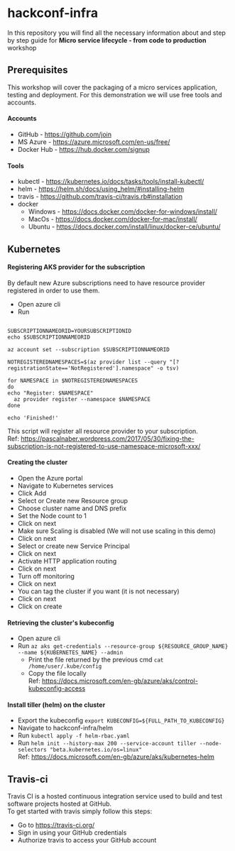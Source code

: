 # hackconf-infra

In this repository you will find all the necessary information about and step by step guide for **Micro service lifecycle - from code to production** workshop

## Prerequisites
This workshop will cover the packaging of a micro services application, testing and deployment. For this demonstration we will use free tools and accounts.

#### Accounts
- GitHub - https://github.com/join
- MS Azure - https://azure.microsoft.com/en-us/free/
- Docker Hub - https://hub.docker.com/signup

#### Tools
- kubectl - https://kubernetes.io/docs/tasks/tools/install-kubectl/
- helm -  https://helm.sh/docs/using_helm/#installing-helm
- travis - https://github.com/travis-ci/travis.rb#installation
- docker 
  - Windows - https://docs.docker.com/docker-for-windows/install/
  - MacOs - https://docs.docker.com/docker-for-mac/install/
  - Ubuntu - https://docs.docker.com/install/linux/docker-ce/ubuntu/

## Kubernetes

#### Registering AKS provider for the subscription
By default new Azure subscriptions need to have resource provider registered in order to use them.
- Open azure cli
- Run
```#!/usr/bin/env bash

SUBSCRIPTIONNAMEORID=YOURSUBSCRIPTIONID
echo $SUBSCRIPTIONNAMEORID

az account set --subscription $SUBSCRIPTIONNAMEORID

NOTREGISTEREDNAMESPACES=$(az provider list --query "[?registrationState=='NotRegistered'].namespace" -o tsv)

for NAMESPACE in $NOTREGISTEREDNAMESPACES
do
echo "Register: $NAMESPACE"
  az provider register --namespace $NAMESPACE
done

echo 'Finished!'
``` 
This script will register all resource provider to your subscription.
<br/> Ref: https://pascalnaber.wordpress.com/2017/05/30/fixing-the-subscription-is-not-registered-to-use-namespace-microsoft-xxx/

#### Creating the cluster
- Open the Azure portal
- Navigate to Kubernetes services
- Click Add
- Select or Create new Resource group
- Choose cluster name and DNS prefix
- Set the Node count to 1
- Click on next
- Make sure Scaling is disabled (We will not use scaling in this demo)
- Click on next
- Select or create new Service Principal
- Click on next
- Activate HTTP application routing
- Click on next 
- Turn off monitoring
- Click on next
- You can tag the cluster if you want (it is not necessary)
- Click on next
- Click on create

#### Retrieving the cluster's kubeconfig
- Open azure cli
- Run `az aks get-credentials --resource-group ${RESOURCE_GROUP_NAME} --name ${KUBERNETES_NAME} --admin` 
  - Print the file returned by the previous cmd `cat /home/user/.kube/config`
  - Copy the file locally
<br/> Ref: https://docs.microsoft.com/en-gb/azure/aks/control-kubeconfig-access

#### Install tiller (helm) on the cluster
- Export the kubeconfig `export KUBECONFIG=${FULL_PATH_TO_KUBECONFIG}`
- Navigate to hackconf-infra/helm
- Run `kubectl apply -f helm-rbac.yaml`
- Run `helm init --history-max 200 --service-account tiller --node-selectors "beta.kubernetes.io/os=linux"`
<br/> Ref: https://docs.microsoft.com/en-gb/azure/aks/kubernetes-helm

## Travis-ci
Travis CI is a hosted continuous integration service used to build and test software projects hosted at GitHub. 
<br/>To get started with travis simply follow this steps:
- Go to https://travis-ci.org/
- Sign in using your GitHub credentials
- Authorize travis to access your GitHub account
